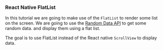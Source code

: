 ### React Native FlatList

In this tutorial we are going to make use of the `FlatList` to render some list on the screen. We are going to use the [Random Data API](https://random-data-api.com/api/company/random_company?size=100) to get some random data. and display them using a flat list.

The goal is to use FlatList instead of the React native `ScrollView` to display data.
